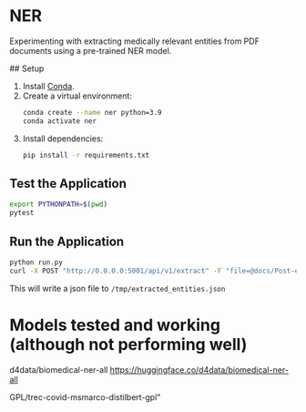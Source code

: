 # NER
Experimenting with extracting medically relevant entities from PDF documents using a pre-trained NER model.

## Setup

1. Install [Conda](https://docs.conda.io/en/latest/miniconda.html).
2. Create a virtual environment:
    ```sh
    conda create --name ner python=3.9
    conda activate ner
    ```
3. Install dependencies:
    ```sh
    pip install -r requirements.txt
    ```


## Test the Application

```sh
export PYTHONPATH=$(pwd)
pytest
```

## Run the Application

```sh
python run.py
curl -X POST "http://0.0.0.0:5001/api/v1/extract" -F "file=@docs/Post-exertional malaise.pdf"

```

This will write a json file to `/tmp/extracted_entities.json`



# Models tested and working (although not performing well)


d4data/biomedical-ner-all
https://huggingface.co/d4data/biomedical-ner-all

GPL/trec-covid-msmarco-distilbert-gpl"
